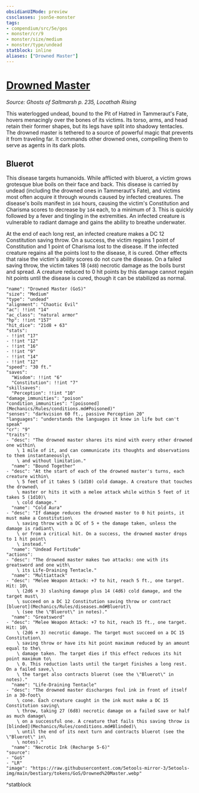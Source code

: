 ```yaml
---
obsidianUIMode: preview
cssclasses: json5e-monster
tags:
- compendium/src/5e/gos
- monster/cr/9
- monster/size/medium
- monster/type/undead
statblock: inline
aliases: ["Drowned Master"]
---
```

# [Drowned Master](Mechanics\bestiary\undead/drowned-master-gos.md)
*Source: Ghosts of Saltmarsh p. 235, Locathah Rising*  

This waterlogged undead, bound to the Pit of Hatred in Tammeraut's Fate, hovers menacingly over the bones of its victims. Its torso, arms, and head retain their former shapes, but its legs have split into shadowy tentacles. The drowned master is tethered to a source of powerful magic that prevents it from traveling far. It commands other drowned ones, compelling them to serve as agents in its dark plots.

## Bluerot

This disease targets humanoids. While afflicted with bluerot, a victim grows grotesque blue boils on their face and back. This disease is carried by undead (including the drowned ones in Tammeraut's Fate), and victims most often acquire it through wounds caused by infected creatures. The disease's boils manifest in `1d4` hours, causing the victim's Constitution and Charisma scores to decrease by `1d4` each, to a minimum of 3. This is quickly followed by a fever and tingling in the extremities. An infected creature is vulnerable to radiant damage and gains the ability to breathe underwater.

At the end of each long rest, an infected creature makes a DC 12 Constitution saving throw. On a success, the victim regains 1 point of Constitution and 1 point of Charisma lost to the disease. If the infected creature regains all the points lost to the disease, it is cured. Other effects that raise the victim's ability scores do not cure the disease. On a failed saving throw, the victim takes 18 (`4d8`) necrotic damage as the boils burst and spread. A creature reduced to 0 hit points by this damage cannot regain hit points until the disease is cured, though it can be stabilized as normal.

```statblock
"name": "Drowned Master (GoS)"
"size": "Medium"
"type": "undead"
"alignment": "Chaotic Evil"
"ac": !!int "14"
"ac_class": "natural armor"
"hp": !!int "157"
"hit_dice": "21d8 + 63"
"stats":
- !!int "17"
- !!int "12"
- !!int "16"
- !!int "9"
- !!int "14"
- !!int "12"
"speed": "30 ft."
"saves":
  "Wisdom": !!int "6"
  "Constitution": !!int "7"
"skillsaves":
  "Perception": !!int "10"
"damage_immunities": "poison"
"condition_immunities": "[poisoned](Mechanics/Rules/conditions.md#Poisoned)"
"senses": "darkvision 60 ft., passive Perception 20"
"languages": "understands the languages it knew in life but can't speak"
"cr": "9"
"traits":
- "desc": "The drowned master shares its mind with every other drowned one within\
    \ 1 mile of it, and can communicate its thoughts and observations to them instantaneously\
    \ and without limitation."
  "name": "Bound Together"
- "desc": "At the start of each of the drowned master's turns, each creature within\
    \ 5 feet of it takes 5 (1d10) cold damage. A creature that touches the drowned\
    \ master or hits it with a melee attack while within 5 feet of it takes 5 (1d10)\
    \ cold damage."
  "name": "Cold Aura"
- "desc": "If damage reduces the drowned master to 0 hit points, it must make a Constitution\
    \ saving throw with a DC of 5 + the damage taken, unless the damage is radiant\
    \ or from a critical hit. On a success, the drowned master drops to 1 hit point\
    \ instead."
  "name": "Undead Fortitude"
"actions":
- "desc": "The drowned master makes two attacks: one with its greatsword and one with\
    \ its Life-Draining Tentacle."
  "name": "Multiattack"
- "desc": "Melee Weapon Attack: +7 to hit, reach 5 ft., one target. Hit: 10\
    \ (2d6 + 3) slashing damage plus 14 (4d6) cold damage, and the target must\
    \ succeed on a DC 12 Constitution saving throw or contract [bluerot](Mechanics/Rules/diseases.md#Bluerot)\
    \ (see the \"Bluerot\" in notes)."
  "name": "Greatsword"
- "desc": "Melee Weapon Attack: +7 to hit, reach 15 ft., one target. Hit: 10\
    \ (2d6 + 3) necrotic damage. The target must succeed on a DC 15 Constitution\
    \ saving throw or have its hit point maximum reduced by an amount equal to the\
    \ damage taken. The target dies if this effect reduces its hit point maximum to\
    \ 0. This reduction lasts until the target finishes a long rest. On a failed save,\
    \ the target also contracts bluerot (see the \"Bluerot\" in notes)."
  "name": "Life-Draining Tentacle"
- "desc": "The drowned master discharges foul ink in front of itself in a 30-foot\
    \ cone. Each creature caught in the ink must make a DC 15 Constitution saving\
    \ throw, taking 27 (6d8) necrotic damage on a failed save or half as much damage\
    \ on a successful one. A creature that fails this saving throw is [blinded](Mechanics/Rules/conditions.md#Blinded)\
    \ until the end of its next turn and contracts bluerot (see the \"Bluerot\" in\
    \ notes)."
  "name": "Necrotic Ink (Recharge 5-6)"
"source":
- "GoS"
- "LR"
"image": "https://raw.githubusercontent.com/5etools-mirror-3/5etools-img/main/bestiary/tokens/GoS/Drowned%20Master.webp"
```
^statblock